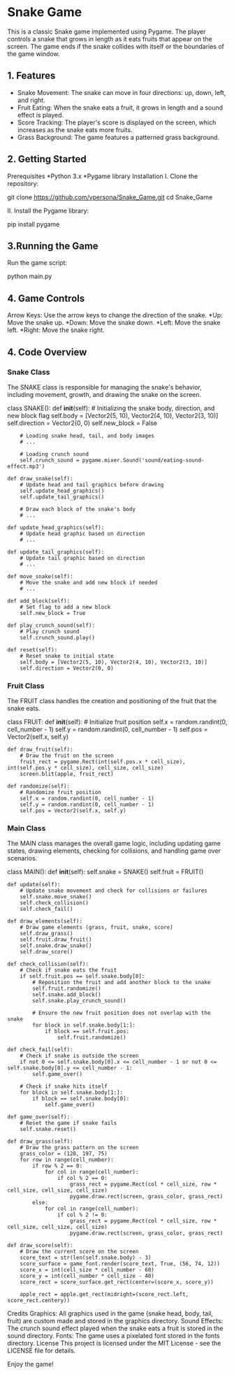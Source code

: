 # Snake Game

This is a classic Snake game implemented using Pygame. The player controls a snake that grows in length as it eats fruits that appear on the screen. The game ends if the snake collides with itself or the boundaries of the game window.

## 1. Features
* Snake Movement: The snake can move in four directions: up, down, left, and right.
* Fruit Eating: When the snake eats a fruit, it grows in length and a sound effect is played.
* Score Tracking: The player's score is displayed on the screen, which increases as the snake eats more fruits.
* Grass Background: The game features a patterned grass background.

## 2. Getting Started
Prerequisites
*Python 3.x
*Pygame library
Installation
I. Clone the repository:


git clone https://github.com/vpersona/Snake_Game.git
cd Snake_Game

II. Install the Pygame library:


pip install pygame


## 3.Running the Game
Run the game script:

python main.py


## 4. Game Controls
Arrow Keys: Use the arrow keys to change the direction of the snake.
*Up: Move the snake up.
*Down: Move the snake down.
*Left: Move the snake left.
*Right: Move the snake right.

## 4. Code Overview
### Snake Class 

The SNAKE class is responsible for managing the snake's behavior, including movement, growth, and drawing the snake on the screen.

class SNAKE():
    def __init__(self):
        # Initializing the snake body, direction, and new block flag
        self.body = [Vector2(5, 10), Vector2(4, 10), Vector2(3, 10)]
        self.direction = Vector2(0, 0)
        self.new_block = False

        # Loading snake head, tail, and body images
        # ...

        # Loading crunch sound
        self.crunch_sound = pygame.mixer.Sound('sound/eating-sound-effect.mp3')

    def draw_snake(self):
        # Update head and tail graphics before drawing
        self.update_head_graphics()
        self.update_tail_graphics()

        # Draw each block of the snake's body
        # ...

    def update_head_graphics(self):
        # Update head graphic based on direction
        # ...

    def update_tail_graphics(self):
        # Update tail graphic based on direction
        # ...

    def move_snake(self):
        # Move the snake and add new block if needed
        # ...

    def add_block(self):
        # Set flag to add a new block
        self.new_block = True

    def play_crunch_sound(self):
        # Play crunch sound
        self.crunch_sound.play()
    
    def reset(self):
        # Reset snake to initial state
        self.body = [Vector2(5, 10), Vector2(4, 10), Vector2(3, 10)]
        self.direction = Vector2(0, 0)
### Fruit Class
The FRUIT class handles the creation and positioning of the fruit that the snake eats.


class FRUIT:
    def __init__(self):
        # Initialize fruit position
        self.x = random.randint(0, cell_number - 1)
        self.y = random.randint(0, cell_number - 1)
        self.pos = Vector2(self.x, self.y)
    
    def draw_fruit(self):
        # Draw the fruit on the screen
        fruit_rect = pygame.Rect(int(self.pos.x * cell_size), int(self.pos.y * cell_size), cell_size, cell_size)
        screen.blit(apple, fruit_rect)
        
    def randomize(self):
        # Randomize fruit position
        self.x = random.randint(0, cell_number - 1)
        self.y = random.randint(0, cell_number - 1)
        self.pos = Vector2(self.x, self.y)
### Main Class
The MAIN class manages the overall game logic, including updating game states, drawing elements, checking for collisions, and handling game over scenarios.


class MAIN():
    def __init__(self):
        self.snake = SNAKE()
        self.fruit = FRUIT()
        
    def update(self):
        # Update snake movement and check for collisions or failures
        self.snake.move_snake()
        self.check_collision()
        self.check_fail()
      
    def draw_elements(self):
        # Draw game elements (grass, fruit, snake, score)
        self.draw_grass()
        self.fruit.draw_fruit()
        self.snake.draw_snake()
        self.draw_score()

    def check_collision(self):
        # Check if snake eats the fruit
        if self.fruit.pos == self.snake.body[0]:
            # Reposition the fruit and add another block to the snake
            self.fruit.randomize()
            self.snake.add_block()
            self.snake.play_crunch_sound()

            # Ensure the new fruit position does not overlap with the snake
            for block in self.snake.body[1:]:
                if block == self.fruit.pos:
                    self.fruit.randomize()

    def check_fail(self):
        # Check if snake is outside the screen
        if not 0 <= self.snake.body[0].x <= cell_number - 1 or not 0 <= self.snake.body[0].y <= cell_number - 1:
            self.game_over()
      
        # Check if snake hits itself
        for block in self.snake.body[1:]:
            if block == self.snake.body[0]:
                self.game_over()
                
    def game_over(self):
        # Reset the game if snake fails
        self.snake.reset()
    
    def draw_grass(self):
        # Draw the grass pattern on the screen
        grass_color = (128, 197, 75)
        for row in range(cell_number):
            if row % 2 == 0:
                for col in range(cell_number):
                    if col % 2 == 0:
                        grass_rect = pygame.Rect(col * cell_size, row * cell_size, cell_size, cell_size)
                        pygame.draw.rect(screen, grass_color, grass_rect)
            else:
                for col in range(cell_number):
                    if col % 2 != 0:
                        grass_rect = pygame.Rect(col * cell_size, row * cell_size, cell_size, cell_size)
                        pygame.draw.rect(screen, grass_color, grass_rect)

    def draw_score(self):
        # Draw the current score on the screen
        score_text = str(len(self.snake.body) - 3)
        score_surface = game_font.render(score_text, True, (56, 74, 12))
        score_x = int(cell_size * cell_number - 60)
        score_y = int(cell_number * cell_size - 40)
        score_rect = score_surface.get_rect(center=(score_x, score_y))
        
        apple_rect = apple.get_rect(midright=(score_rect.left, score_rect.centery))
Credits
Graphics: All graphics used in the game (snake head, body, tail, fruit) are custom made and stored in the graphics directory.
Sound Effects: The crunch sound effect played when the snake eats a fruit is stored in the sound directory.
Fonts: The game uses a pixelated font stored in the fonts directory.
License
This project is licensed under the MIT License - see the LICENSE file for details.

Enjoy the game!